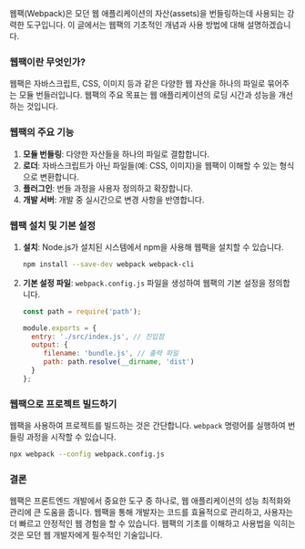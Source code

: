 웹팩(Webpack)은 모던 웹 애플리케이션의 자산(assets)을 번들링하는데 사용되는 강력한 도구입니다. 이 글에서는 웹팩의 기초적인 개념과 사용 방법에 대해 설명하겠습니다.

### 웹팩이란 무엇인가?

웹팩은 자바스크립트, CSS, 이미지 등과 같은 다양한 웹 자산을 하나의 파일로 묶어주는 모듈 번들러입니다. 웹팩의 주요 목표는 웹 애플리케이션의 로딩 시간과 성능을 개선하는 것입니다.

### 웹팩의 주요 기능

1. **모듈 번들링**: 다양한 자산들을 하나의 파일로 결합합니다.
2. **로더**: 자바스크립트가 아닌 파일들(예: CSS, 이미지)을 웹팩이 이해할 수 있는 형식으로 변환합니다.
3. **플러그인**: 번들 과정을 사용자 정의하고 확장합니다.
4. **개발 서버**: 개발 중 실시간으로 변경 사항을 반영합니다.

### 웹팩 설치 및 기본 설정

1. **설치**: Node.js가 설치된 시스템에서 npm을 사용해 웹팩을 설치할 수 있습니다.
   ```bash
   npm install --save-dev webpack webpack-cli
   ```

2. **기본 설정 파일**: `webpack.config.js` 파일을 생성하여 웹팩의 기본 설정을 정의합니다.
   ```javascript
   const path = require('path');

   module.exports = {
     entry: './src/index.js', // 진입점
     output: {
        filename: 'bundle.js', // 출력 파일
        path: path.resolve(__dirname, 'dist')
     }
   };
   ```

### 웹팩으로 프로젝트 빌드하기

웹팩을 사용하여 프로젝트를 빌드하는 것은 간단합니다. `webpack` 명령어를 실행하여 번들링 과정을 시작할 수 있습니다.

```bash
npx webpack --config webpack.config.js
```

### 결론

웹팩은 프론트엔드 개발에서 중요한 도구 중 하나로, 웹 애플리케이션의 성능 최적화와 관리에 큰 도움을 줍니다. 웹팩을 통해 개발자는 코드를 효율적으로 관리하고, 사용자는 더 빠르고 안정적인 웹 경험을 할 수 있습니다. 웹팩의 기초를 이해하고 사용법을 익히는 것은 모던 웹 개발자에게 필수적인 기술입니다.
